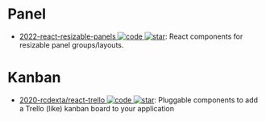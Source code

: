 # Panel

- [2022-react-resizable-panels ![code](https://ng-tech.icu/assets/code.svg) ![star](https://img.shields.io/github/stars/bvaughn/react-resizable-panels)](https://github.com/bvaughn/react-resizable-panels): React components for resizable panel groups/layouts.

# Kanban

- [2020-rcdexta/react-trello ![code](https://ng-tech.icu/assets/code.svg) ![star](https://img.shields.io/github/stars/rcdexta/react-trello)](https://github.com/rcdexta/react-trello): Pluggable components to add a Trello (like) kanban board to your application
